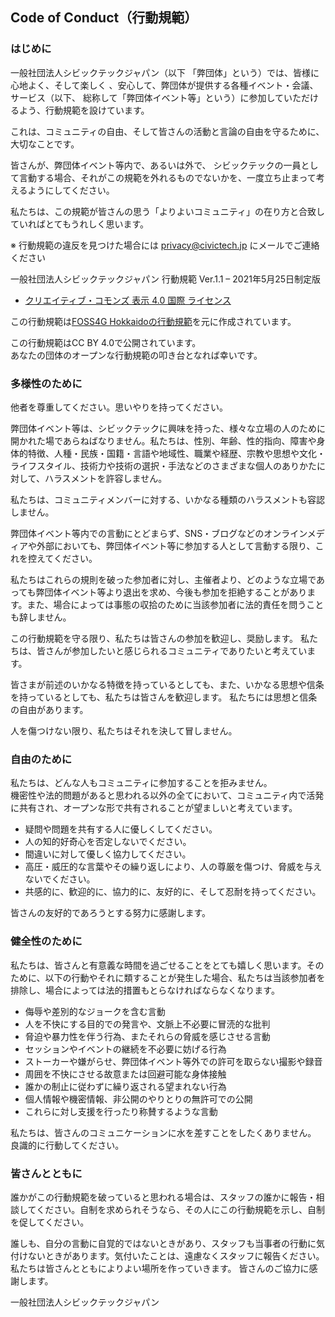 Code of Conduct（行動規範）
---

### はじめに
一般社団法人シビックテックジャパン（以下 「弊団体」という）では、皆様に心地よく、そして楽しく 、安心して、弊団体が提供する各種イベント・会議、サービス（以下、
総称して「弊団体イベント等」という）に参加していただけるよう、行動規範を設けています。

これは、コミュニティの自由、そして皆さんの活動と言論の自由を守るために、大切なことです。

皆さんが、弊団体イベント等内で、あるいは外で、 シビックテックの一員として言動する場合、それがこの規範を外れるものでないかを、一度立ち止まって考えるようにしてください。
 
私たちは、この規範が皆さんの思う「よりよいコミュニティ」の在り方と合致していればとてもうれしく思います。

※ 行動規範の違反を見つけた場合には [privacy@civictech.jp](<mailto:privacy@civictech.jp>) にメールでご連絡ください    

 一般社団法人シビックテックジャパン 行動規範 Ver.1.1 – 2021年5月25日制定版 
* [クリエイティブ・コモンズ 表示 4.0 国際 ライセンス](https://creativecommons.org/licenses/by/4.0/deed.ja)
 
この行動規範は[FOSS4G Hokkaidoの行動規範](https://foss4g.hokkaido.jp/code-of-conduct/)を元に作成されています。

この行動規範はCC BY 4.0で公開されています。   
あなたの団体のオープンな行動規範の叩き台となれば幸いです。

### 多様性のために 
他者を尊重してください。思いやりを持ってください。

弊団体イベント等は、シビックテックに興味を持った、様々な立場の人のために開かれた場であらねばなりません。私たちは、性別、年齢、性的指向、障害や身体的特徴、人種・民族・国籍・言語や地域性、職業や経歴、宗教や思想や文化・ライフスタイル、技術力や技術の選択・手法などのさまざまな個人のありかたに対して、ハラスメントを許容しません。

私たちは、コミュニティメンバーに対する、いかなる種類のハラスメントも容認しません。

弊団体イベント等内での言動にとどまらず、SNS・ブログなどのオンラインメディアや外部においても、弊団体イベント等に参加する人として言動する限り、これを控えてください。

私たちはこれらの規則を破った参加者に対し、主催者より、どのような立場であっても弊団体イベント等より退出を求め、今後も参加を拒絶することがあります。また、場合によっては事態の収拾のために当該参加者に法的責任を問うことも辞しません。

この行動規範を守る限り、私たちは皆さんの参加を歓迎し、奨励します。
私たちは、皆さんが参加したいと感じられるコミュニティでありたいと考えています。

皆さまが前述のいかなる特徴を持っているとしても、また、いかなる思想や信条を持っているとしても、私たちは皆さんを歓迎します。
私たちには思想と信条の自由があります。

人を傷つけない限り、私たちはそれを決して冒しません。

### 自由のために
私たちは、どんな人もコミュニティに参加することを拒みません。  
機密性や法的問題があると思われる以外の全てにおいて、コミュニティ内で活発に共有され、オープンな形で共有されることが望ましいと考えています。
* 疑問や問題を共有する人に優しくしてください。
* 人の知的好奇心を否定しないでください。
* 間違いに対して優しく協力してください。
* 高圧・威圧的な言葉やその繰り返しにより、人の尊厳を傷つけ、脅威を与えないでください。
* 共感的に、歓迎的に、協力的に、友好的に、そして忍耐を持ってください。

皆さんの友好的であろうとする努力に感謝します。

### 健全性のために
私たちは、皆さんと有意義な時間を過ごせることをとても嬉しく思います。そのために、以下の行動やそれに類することが発生した場合、私たちは当該参加者を排除し、場合によっては法的措置もとらなければならなくなります。
* 侮辱や差別的なジョークを含む言動
* 人を不快にする目的での発言や、文脈上不必要に冒涜的な批判
* 脅迫や暴力性を伴う行為、またそれらの脅威を感じさせる言動
* セッションやイベントの継続を不必要に妨げる行為
* ストーカーや嫌がらせ、弊団体イベント等外での許可を取らない撮影や録音
* 周囲を不快にさせる故意または回避可能な身体接触
* 誰かの制止に従わずに繰り返される望まれない行為
* 個人情報や機密情報、非公開のやりとりの無許可での公開
* これらに対し支援を行ったり称賛するような言動

私たちは、皆さんのコミュニケーションに水を差すことをしたくありません。
良識的に行動してください。

### 皆さんとともに
誰かがこの行動規範を破っていると思われる場合は、スタッフの誰かに報告・相談してください。自制を求められそうなら、その人にこの行動規範を示し、自制を促してください。

誰しも、自分の言動に自覚的ではないときがあり、スタッフも当事者の行動に気付けないときがあります。気付いたことは、遠慮なくスタッフに報告ください。
私たちは皆さんとともによりよい場所を作っていきます。
皆さんのご協力に感謝します。

一般社団法人シビックテックジャパン

